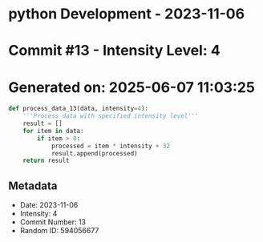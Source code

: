 ﻿# python Development - 2023-11-06
# Commit #13 - Intensity Level: 4
# Generated on: 2025-06-07 11:03:25
```python
def process_data_13(data, intensity=4):
    '''Process data with specified intensity level'''
    result = []
    for item in data:
        if item > 0:
            processed = item * intensity + 32
            result.append(processed)
    return result
```
## Metadata
- Date: 2023-11-06
- Intensity: 4
- Commit Number: 13
- Random ID: 594056677
